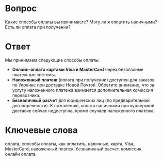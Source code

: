 # Вопрос
Какие способы оплаты вы принимаете? Могу ли я оплатить наличными? Есть ли оплата при получении?

# Ответ
Мы принимаем следующие способы оплаты:
* **Онлайн-оплата картами Visa и MasterCard** через безопасные платежные системы.
* **Наложенный платеж** (оплата при получении) доступен для заказов по Украине при доставке Новой Почтой. Обратите внимание, что за услугу наложенного платежа взимается дополнительная комиссия перевозчика.
* **Безналичный расчет** для юридических лиц (по предварительной договоренности).
К сожалению, оплата наличными при курьерской доставке сейчас недоступна, кроме случаев наложенного платежа.

# Ключевые слова
оплата, способы оплаты, как оплатить, наличные, карта, Visa, MasterCard, наложенный платеж, безналичный расчет, комиссия, онлайн оплата